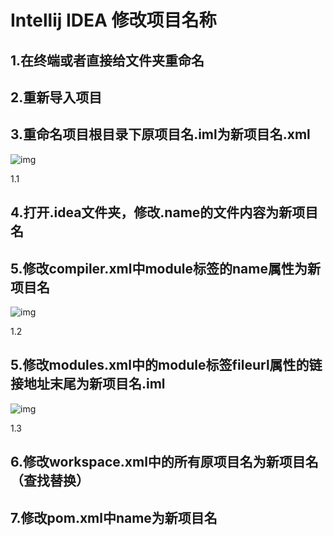 # Intellij IDEA 修改项目名称



## 1.在终端或者直接给文件夹重命名

## 2.重新导入项目

## 3.重命名项目根目录下原项目名.iml为新项目名.xml

![img](https://ask.qcloudimg.com/http-save/yehe-3090887/4rlc1nfsdn.png?imageView2/2/w/1620)

1.1

## 4.打开.idea文件夹，修改.name的文件内容为新项目名

## 5.修改compiler.xml中module标签的name属性为新项目名

![img](https://ask.qcloudimg.com/http-save/yehe-3090887/5nv1a74q1s.png?imageView2/2/w/1620)

1.2

## 5.修改modules.xml中的module标签fileurl属性的链接地址末尾为新项目名.iml

![img](https://ask.qcloudimg.com/http-save/yehe-3090887/7iiegvrs1e.png?imageView2/2/w/1620)

1.3

## 6.修改workspace.xml中的所有原项目名为新项目名（查找替换）

## 7.修改pom.xml中name为新项目名